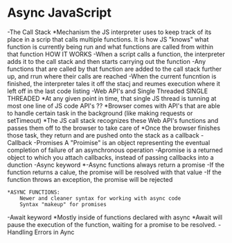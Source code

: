 # Async JavaScript
-The Call Stack
    *Mechanism the JS interpreter uses to keep track of its place in a scrip that calls multiple functions.
    It is how JS "knows" what function is currently being run and what functions are called from within that function
           HOW IT WORKS 
    -When a script calls a function, the interpreter adds it to the call stack and then starts carrying out the function
    -Any functions that are called by that function are added to the call stack further up, and rrun where their calls are reached
    -When the current funcntion is finished, the interpreter tales it off the stacj and reumes execution where  it left off in the last code listing
-Web API's and Single Threaded
    SINGLE THREADED
        *At any given point in time, that single JS thread is tunning at most one line of JS code
    API's ??
        *Browser comes with API's that are able to handle certain task in the background (like making requests or setTimeout)
        *The JS call stack recognizes these Web API's functions and passes them off to the browser to take care of
        *Once the browser finishes those task, they return and are pushed onto the stack as a callback
-Callback
-Promises
    A "Proimise" is an object representing the eventual completion of failure of an asynchronous operation 
    -Apromise is a returned object to which you attach callbacks, instead of passing callbacks into a dunction
-Async keyword
    *-Async functions always return a promise 
     -If the function returns a calue, the promise will be resolved with that value
     -If the function throws an exception, the promise will be rejected 

    *ASYNC FUNCTIONS:
        Newer and cleaner syntax for working with async code 
        Syntax "makeup" for promises
    
-Await keyword
    *Mostly inside of functions declared with async 
    *Await will pause the execution of the function, waiting for a promise to be resolved.
-Handling Errors in  Aync
